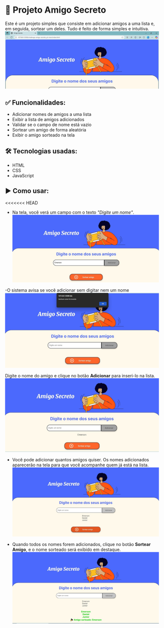 # 🎁 Projeto Amigo Secreto

Este é um projeto simples que consiste em adicionar amigos a uma lista e, em seguida, sortear um deles. Tudo é feito de forma simples e intuitiva.
![Tela 1](./printAmigoSecreto/faixa_azul_amigo_secreto.jpg)


## ✅ Funcionalidades:
- Adicionar nomes de amigos a uma lista
- Exibir a lista de amigos adicionados
- Validar se o campo de nome está vazio
- Sortear um amigo de forma aleatória
- Exibir o amigo sorteado na tela

## 🛠️ Tecnologias usadas:
- HTML
- CSS
- JavaScript

## ▶️ Como usar:
<<<<<<< HEAD
- Na tela, você verá um campo com o texto *"Digite um nome"*.
![alt text](./printAmigoSecreto/escreverNomeAmigo.jpeg)

-O sistema avisa se você adicionar sem digitar nem um nome
![alt text](./printAmigoSecreto/alertaValidade.jpeg)

 Digite o nome do amigo e clique no botão **Adicionar** para inseri-lo na lista.
 ![alt text](./printAmigoSecreto/primeiroNomeAdicionado.jpeg)

- Você pode adicionar quantos amigos quiser. Os nomes adicionados aparecerão na tela para que você acompanhe quem já está na lista.
![alt text](./printAmigoSecreto/listaAmigos.jpeg)

- Quando todos os nomes forem adicionados, clique no botão **Sortear Amigo**, e o nome sorteado será exibido em destaque.
![alt text](./printAmigoSecreto/amigoSorteado.jpeg)



